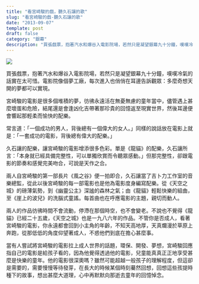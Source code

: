 ```yaml
---
title: "看宮崎駿的戲，聽久石讓的歌"
slug: "看宮崎駿的戲-聽久石讓的歌"
date: "2013-09-07"
template: post
draft: false
category: "銀幕"
description: "買張戲票，抱著汽水和爆谷入電影院場，若然只是凝望銀幕九十分鐘，嘆嘆冷氣的話實在太可惜。電影院像個夢工廠，每次進入也俏俏在耳邊告訴觀眾：多麼奇想天開的夢都可以實現。"
---
```


![](/media/53999bf4943f8037d9e5a201e4b3a484.jpeg)

買張戲票，抱著汽水和爆谷入電影院場，若然只是凝望銀幕九十分鐘，嘆嘆冷氣的話實在太可惜。電影院像個夢工廠，每次進入也俏俏在耳邊告訴觀眾：多麼奇想天開的夢都可以實現。

宮崎駿的電影是很多個堆積的夢，彷彿永遠活在無憂無慮的童年當中，儘管遇上甚麼壞蛋和危險，結尾還是會逢凶化吉帶著那珍貴的回憶返至現實世界，然後耳邊便會響起那輕柔而愉快的配樂。

常言道：「一個成功的男人，背後總有一個偉大的女人。」同樣的說話放在電影上就是：「一套成功的電影，背後總有偉大的配樂。」

久石讓的配樂，讓宮崎駿的電影增添很多色彩。單是《龍貓》的配樂，久石讓所言：「本身就已經具備完整性，可以單獨欣賞而令聽眾感動。」但那完整性，卻跟電影的節奏和感覺完美吻合，可說是天作之合。

兩人自宮崎駿的第一部長片《風之谷》便一拍即合，久石讓當了吉卜力工作室的音樂總監，從此以後宮崎駿的每一部電影也是他為電影度身編寫配樂。從《天空之城》的磅薄氣勢，到《幽靈公主》深謐的森林之氣；由《龍貓》輕鬆快樂的組曲，至《崖上的波兒》的洗腦式童謠。每首曲也在呼應電影的主題，親切而動人。

兩人的作品彷彿時間不會流動，停滯在那個時空，也不會變老。不說也不覺得《龍貓》已經二十五歲，《天空之城》也是一九八六年的作品。不管你是否成人，看著宮崎駿的電影，你永遠都會回到小主角的年齡，不知天高地厚，天真爛漫於草原上奔跑，從那低低的角度仰望著成人，不惑他們到底在擔心甚麼事。

當有人嘗試將宮崎駿的電影拉上成人世界的話題，環保、開發、夢想，宮崎駿回應指自己的電影是給孩子看的，因為他覺得透過他的電影，兒童能真真正正地享受甚麼是快樂的童年。他的電影很深奧嗎？雖然可能超越一般孩子的理解程度，但這卻是需要的，需要慢慢等待發芽，在長大的時候某個時刻驀然回想，回想這些孩提時種下的故事，想出甚麼大道理，心中再默默向那逝去童年的回憶悼念。
